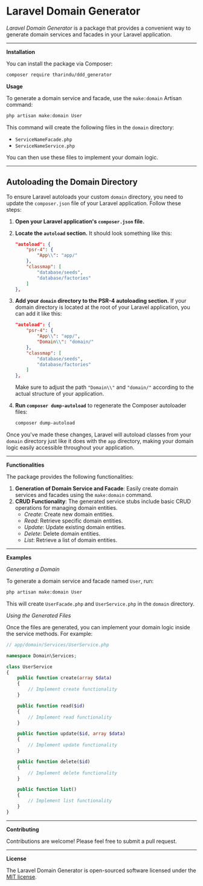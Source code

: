 # Laravel Domain Generator

_Laravel Domain Generator_ is a package that provides a convenient way to generate domain services and facades in your Laravel application.

---

**Installation**

You can install the package via Composer:

```bash
composer require tharindu/ddd_generator
```

**Usage**

To generate a domain service and facade, use the `make:domain` Artisan command:

```bash
php artisan make:domain User
```

This command will create the following files in the `domain` directory:

- `ServiceNameFacade.php`
- `ServiceNameService.php`

You can then use these files to implement your domain logic.

---

## Autoloading the Domain Directory

To ensure Laravel autoloads your custom `domain` directory, you need to update the `composer.json` file of your Laravel application. Follow these steps:

1. **Open your Laravel application's `composer.json` file.**

2. **Locate the `autoload` section.** It should look something like this:

   ```json
   "autoload": {
       "psr-4": {
           "App\\": "app/"
       },
       "classmap": [
           "database/seeds",
           "database/factories"
       ]
   },
   ```

3. **Add your `domain` directory to the PSR-4 autoloading section.** If your domain directory is located at the root of your Laravel application, you can add it like this:

   ```json
   "autoload": {
       "psr-4": {
           "App\\": "app/",
           "Domain\\": "domain/"
       },
       "classmap": [
           "database/seeds",
           "database/factories"
       ]
   },
   ```

   Make sure to adjust the path `"Domain\\"` and `"domain/"` according to the actual structure of your application.

4. **Run `composer dump-autoload`** to regenerate the Composer autoloader files:

   ```bash
   composer dump-autoload
   ```

Once you've made these changes, Laravel will autoload classes from your `domain` directory just like it does with the `app` directory, making your domain logic easily accessible throughout your application.

---

**Functionalities**

The package provides the following functionalities:

1. **Generation of Domain Service and Facade**: Easily create domain services and facades using the `make:domain` command.
2. **CRUD Functionality**: The generated service stubs include basic CRUD operations for managing domain entities.
   - _Create_: Create new domain entities.
   - _Read_: Retrieve specific domain entities.
   - _Update_: Update existing domain entities.
   - _Delete_: Delete domain entities.
   - _List_: Retrieve a list of domain entities.

---

**Examples**

_Generating a Domain_

To generate a domain service and facade named `User`, run:

```bash
php artisan make:domain User
```

This will create `UserFacade.php` and `UserService.php` in the `domain` directory.

_Using the Generated Files_

Once the files are generated, you can implement your domain logic inside the service methods. For example:

```php
// app/domain/Services/UserService.php

namespace Domain\Services;

class UserService
{
    public function create(array $data)
    {
        // Implement create functionality
    }

    public function read($id)
    {
        // Implement read functionality
    }

    public function update($id, array $data)
    {
        // Implement update functionality
    }

    public function delete($id)
    {
        // Implement delete functionality
    }

    public function list()
    {
        // Implement list functionality
    }
}
```

---

**Contributing**

Contributions are welcome! Please feel free to submit a pull request.

---

**License**

The Laravel Domain Generator is open-sourced software licensed under the [MIT license](https://opensource.org/licenses/MIT).
